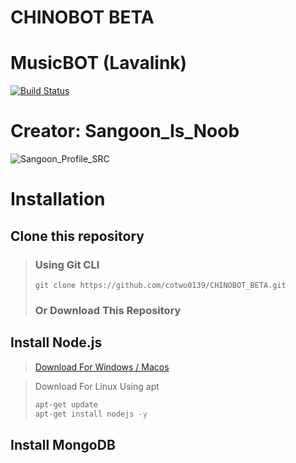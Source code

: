 # CHINOBOT BETA
# MusicBOT (Lavalink)
[![Build Status](https://travis-ci.org/cotwo0139/CHINOBOT_BETA.svg?branch=master)](https://travis-ci.org/cotwo0139/CHINOBOT_BETA)

# Creator: Sangoon_Is_Noob
![Sangoon_Profile_SRC](https://cdn.discordapp.com/avatars/260303569591205888/d7386e5cf89472d1d20b56b0f6ca65e1.png?size=256)

# Installation

## Clone this repository
> ### Using Git CLI
> ``` cd ./mybot
> git clone https://github.com/cotwo0139/CHINOBOT_BETA.git
> ```
> ### Or Download This Repository

## Install Node.js
> [Download For Windows / Macos](https://nodejs.org/en/download/)

> Download For Linux Using apt
> ```bash
> apt-get update
> apt-get install nodejs -y
> ```

## Install MongoDB
